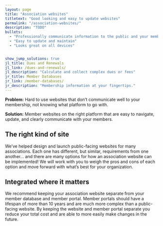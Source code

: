 ```yaml
---
layout: page
title: "Association websites"
titletext: "Good looking and easy to update websites"
permalink: "/association-websites/"
description: "TODO"
bullets:
  - "Professionally communicate information to the public and your membership"
  - "Easy to update and maintain"
  - "Looks great on all devices"


show_jump_solutions: true
jl_title: Dues and Renewals
jl_link: /dues-and-renewals/
jl_description: "Calculate and collect complex dues or fees"
jr_title: Member Databases
jr_link: /member-databases/
jr_description: "Membership information at your fingertips."
---
```


**Problem:** Hard to use websites that don’t communicate well to your membership, not knowing what platform to go with.

**Solution:** Member websites on the right platform that are easy to navigate, update, and clearly communicate with your members.

## The right kind of site

We’ve helped design and launch public-facing websites for many associations. Each one has different, but similar, requirements from one another... and there are many options for how an association website can be implemented! We will work with you to weigh the pros and cons of each option and move forward with what’s best for your organization.

## Integrated where it matters

We recommend keeping your association website separate from your member database and member portal. Member portals should have a lifespan of more than 10 years and are much more complex than a public-facing website. By keeping the website and member portal separate you reduce your total cost and are able to more easily make changes in the future.
